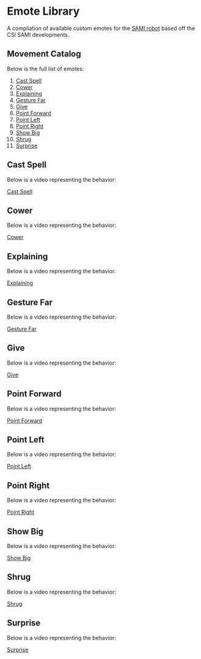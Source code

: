 # Emote Library
A compliation of available custom emotes for the [SAMI robot](https://github.com/shareresearchteam/SAMI-Robot/tree/main) based off the CSI SAMI developments.

## Movement Catalog
Below is the full list of emotes:
1. [Cast Spell](#cast-spell)
2. [Cower](#cower)
3. [Explaining](#explaining)
4. [Gesture Far](#gesture-far)
5. [Give](#give)
6. [Point Forward](#point-forward)
7. [Point Left](#point-left)
8. [Point Right](#point-right)
9. [Show Big](#show-big)
10. [Shrug](#shrug)
11. [Surprise](#surprise)

## Cast Spell
Below is a video representing the behavior:

[Cast Spell](https://drive.google.com/file/d/1_73G_yBWs92T8AzFXNlAf3HW5qCyUFpV/view?usp=drive_link)

## Cower
Below is a video representing the behavior:

[Cower](https://drive.google.com/file/d/1ekxnN2bMXbFAzLnVmWQZ2nosdfGxO_X5/view?usp=drive_link)

## Explaining
Below is a video representing the behavior:

[Explaining]()

## Gesture Far
Below is a video representing the behavior:

[Gesture Far](https://drive.google.com/file/d/1H8D2rs1mPuzZWSnILpH-vX8W7RWuY-ah/view?usp=drive_link)

## Give
Below is a video representing the behavior:

[Give](https://drive.google.com/file/d/1DiDcOTB5eOzEQeDayxuRxoQcruoUz1ya/view?usp=drive_link)

## Point Forward
Below is a video representing the behavior:

[Point Forward](https://drive.google.com/file/d/1I-VukSikg_R4tru2e4iYVOiqzBEfwzEA/view?usp=drive_link)

## Point Left
Below is a video representing the behavior:

[Point Left](https://drive.google.com/file/d/1svEhEWhGKNcOfTbVbhI64AzcRIesA3Ns/view?usp=drive_link)

## Point Right
Below is a video representing the behavior:

[Point Right](https://drive.google.com/file/d/1D7ATOjyeCZA7CE1X1kt4RtSqlIrg_uaI/view?usp=drive_link)

## Show Big
Below is a video representing the behavior:

[Show Big](https://drive.google.com/file/d/1UZAKjE9pylBwWh3kXwXXMW5NAIn2qaXD/view?usp=drive_link)

## Shrug
Below is a video representing the behavior:

[Shrug](https://drive.google.com/file/d/1lOm3jRL5nj0CIgvfA4kJ2lOU4fdYBCOy/view?usp=drive_link)

## Surprise
Below is a video representing the behavior:

[Surprise](https://drive.google.com/file/d/1WI-fq6CQegz1bNwM3WLybnGUtSaxAFeh/view?usp=drive_link)

